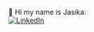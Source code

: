 <p>
  📣 Hi my name is Jasika:<br/>
  <a href="https://www.linkedin.com/in/jasika-abadir-984043146/"><img alt="LinkedIn" src="https://img.shields.io/badge/linkedin-%230077B5.svg?style=for-the-badge&logo=linkedin&logoColor=white"/></a>
</p>
